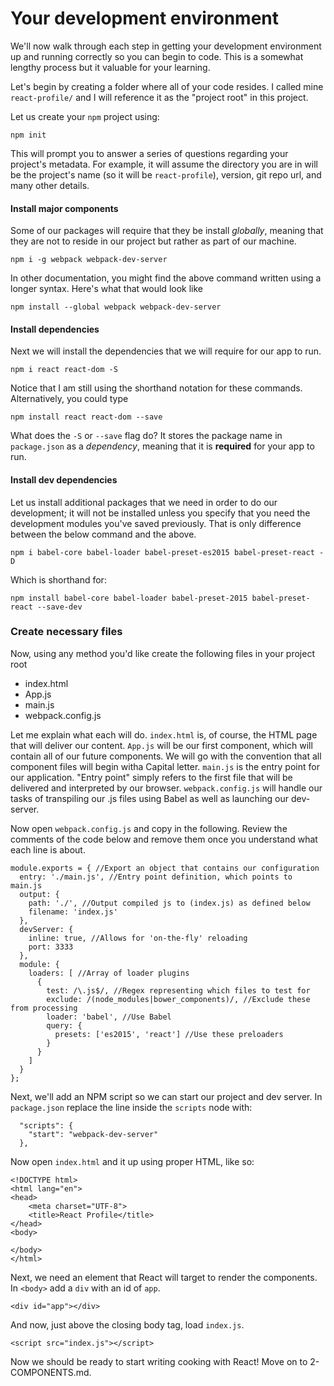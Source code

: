 # Your development environment

We'll now walk through each step in getting your development environment up and running correctly so you can begin to code. This is a somewhat lengthy process but it valuable for your learning. 

Let's begin by creating a folder where all of your code resides. I called mine `react-profile/` and I will reference it as the "project root" in this project. 

Let us create your `npm` project using:

    npm init
    
This will prompt you to answer a series of questions regarding your project's metadata. For example, it will assume the directory you are in will be the project's name (so it will be `react-profile`), version, git repo url, and many other details. 

#### Install major components

Some of our packages will require that they be install _globally_, meaning that they are not to reside in our project but rather as part of our machine. 

    npm i -g webpack webpack-dev-server

In other documentation, you might find the above command written using a longer syntax. Here's what that would look like

    npm install --global webpack webpack-dev-server

#### Install dependencies

Next we will install the dependencies that we will require for our app to run. 

    npm i react react-dom -S

Notice that I am still using the shorthand notation for these commands. Alternatively, you could type

    npm install react react-dom --save

What does the `-S` or `--save` flag do? It stores the package name in `package.json` as a _dependency_, meaning that it is **required** for your app to run. 

#### Install dev dependencies

Let us install additional packages that we need in order to do our development; it will not be installed unless you specify that you need the development modules you've saved previously. That is only difference between the below command and the above. 

    npm i babel-core babel-loader babel-preset-es2015 babel-preset-react -D
    
Which is shorthand for:

    npm install babel-core babel-loader babel-preset-2015 babel-preset-react --save-dev
    
### Create necessary files

Now, using any method you'd like create the following files in your project root

- index.html
- App.js
- main.js
- webpack.config.js 

Let me explain what each will do.
`index.html` is, of course, the HTML page that will deliver our content.
`App.js` will be our first component, which will contain all of our future components. We will go with the convention that all component files will begin witha Capital letter.
`main.js` is the entry point for our application. "Entry point" simply refers to the first file that will be delivered and interpreted by our browser.
`webpack.config.js` will handle our tasks of transpiling our .js files using Babel as well as launching our dev-server. 

Now open `webpack.config.js` and copy in the following. Review the comments of the code below and remove them once you understand what each line is about. 

    module.exports = { //Export an object that contains our configuration
      entry: './main.js', //Entry point definition, which points to main.js
      output: {
        path: './', //Output compiled js to (index.js) as defined below
        filename: 'index.js'
      },
      devServer: {
        inline: true, //Allows for 'on-the-fly' reloading
        port: 3333
      },
      module: {
        loaders: [ //Array of loader plugins 
          {
            test: /\.js$/, //Regex representing which files to test for
            exclude: /(node_modules|bower_components)/, //Exclude these from processing 
            loader: 'babel', //Use Babel
            query: {
              presets: ['es2015', 'react'] //Use these preloaders
            }
          }
        ]
      }
    };
    
Next, we'll add an NPM script so we can start our project and dev server. In `package.json` replace the line inside the `scripts` node with:

      "scripts": {
        "start": "webpack-dev-server"
      },
      
Now open `index.html` and it up using proper HTML, like so:
  
    <!DOCTYPE html>
    <html lang="en">
    <head>
        <meta charset="UTF-8">
        <title>React Profile</title>
    </head>
    <body>
    
    </body>
    </html>
    
Next, we need an element that React will target to render the components. In `<body>` add a `div` with an id of `app`.

    <div id="app"></div>
    
And now, just above the closing body tag, load `index.js`. 

    <script src="index.js"></script>
    
Now we should be ready to start writing cooking with React! Move on to 2-COMPONENTS.md. 